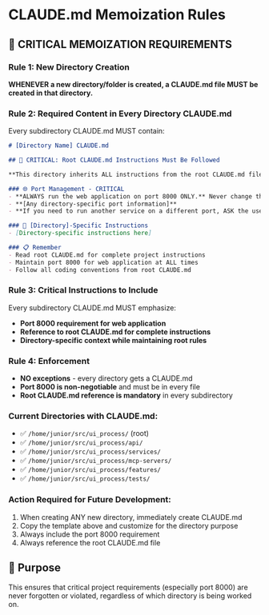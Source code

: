 # CLAUDE.md Memoization Rules

## 🚨 CRITICAL MEMOIZATION REQUIREMENTS

### Rule 1: New Directory Creation
**WHENEVER a new directory/folder is created, a CLAUDE.md file MUST be created in that directory.**

### Rule 2: Required Content in Every Directory CLAUDE.md
Every subdirectory CLAUDE.md MUST contain:

```markdown
# [Directory Name] CLAUDE.md

## 🚨 CRITICAL: Root CLAUDE.md Instructions Must Be Followed

**This directory inherits ALL instructions from the root CLAUDE.md file at `/home/junior/src/ui_process/CLAUDE.md`.**

### 🌐 Port Management - CRITICAL
- **ALWAYS run the web application on port 8000 ONLY.** Never change this port without explicit user permission.
- **[Any directory-specific port information]**
- **If you need to run another service on a different port, ASK the user first.**

### 🔄 [Directory]-Specific Instructions
- [Directory-specific instructions here]

### 📋 Remember
- Read root CLAUDE.md for complete project instructions
- Maintain port 8000 for web application at ALL times
- Follow all coding conventions from root CLAUDE.md
```

### Rule 3: Critical Instructions to Include
Every subdirectory CLAUDE.md MUST emphasize:
- **Port 8000 requirement for web application**
- **Reference to root CLAUDE.md for complete instructions**
- **Directory-specific context while maintaining root rules**

### Rule 4: Enforcement
- **NO exceptions** - every directory gets a CLAUDE.md
- **Port 8000 is non-negotiable** and must be in every file
- **Root CLAUDE.md reference is mandatory** in every subdirectory

### Current Directories with CLAUDE.md:
- ✅ `/home/junior/src/ui_process/` (root)
- ✅ `/home/junior/src/ui_process/api/`
- ✅ `/home/junior/src/ui_process/services/`
- ✅ `/home/junior/src/ui_process/mcp-servers/`
- ✅ `/home/junior/src/ui_process/features/`
- ✅ `/home/junior/src/ui_process/tests/`

### Action Required for Future Development:
1. When creating ANY new directory, immediately create CLAUDE.md
2. Copy the template above and customize for the directory purpose
3. Always include the port 8000 requirement
4. Always reference the root CLAUDE.md file

## 🎯 Purpose
This ensures that critical project requirements (especially port 8000) are never forgotten or violated, regardless of which directory is being worked on.